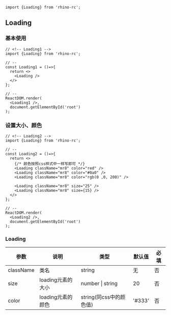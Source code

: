 ```import
import {Loading} from 'rhino-rc';
```
## Loading

### 基本使用
```component
// <!-- Loading1 -->
import {Loading} from 'rhino-rc';

// --
const Loading1 = ()=>{
  return <>
    <Loading />
  </>
};

// --
ReactDOM.render(
  <Loading1 />,
  document.getElementById('root')
);
```

### 设置大小、颜色
```component
// <!-- Loading2 -->
import {Loading} from 'rhino-rc';

// --
const Loading2 = ()=>{
  return <>
    {/* 颜色按照css样式中一样写即可 */}
    <Loading className="mr8" color="red" />
    <Loading className="mr8" color="#0a0" />
    <Loading className="mr8" color="rgb(0 ,0, 200)" />

    <Loading className="mr8" size="25" />
    <Loading className="mr8" size={15} />
  </>
};

// --
ReactDOM.render(
  <Loading2 />,
  document.getElementById('root')
);
```

### Loading
参数 | 说明 | 类型 | 默认值 | 必填
-- | -- | -- | -- | -- 
className | 类名 | string | 无 | 否
size | loading元素的大小 | number \| string | 20 | 否
color | loading元素的颜色 | string(同css中的颜色值) | '#333' | 否
